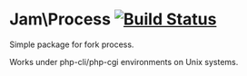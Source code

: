 Jam\Process  [![Build Status](https://secure.travis-ci.org/henriquemoody/Process.png)](http://travis-ci.org/henriquemoody/Process)
===========

Simple package for fork process.

Works under php-cli/php-cgi environments on Unix systems.
